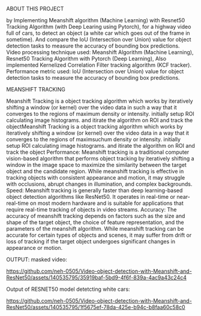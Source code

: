ABOUT THIS PROJECT

by Implementing Meanshift algorithm (Machine Learning) with Resnet50 Tracking Algorithm (with Deep Learing using Pytorch), for a highway video full of cars, to detect an object (a white car which goes out of the frame in
sometime). And compare the IoU (Intersection over Union) value for object detection tasks to measure the accuracy of bounding box predictions. Video processing technique used: Meanshift Algorithm (Machine Learning), Resnet50 Tracking
Algorithm with Pytorch (Deep Learning), Also implemented Kernelized Correlation Filter tracking algorithm (KCF tracker). Performance metric used: IoU (Intersection over Union) value for object detection tasks to measure the accuracy of bounding box predictions.

MEANSHIFT TRACKING

Meanshift Tracking is a object tracking algorithm which works by iteratively shifting a window (or kernel) over the video data in such a way that it converges to the regions of maximum density or intensity. initially setup ROI calculating image histograms. and itirate the algorithm on ROI and track the objectMeanshift Tracking is a object tracking algorithm which works by iteratively shifting a window (or kernel) over the video data in  a way that it converges to the regions of maximsuchum density or intensity. initially setup ROI calculating image histograms. and itirate the algorithm on ROI and track the object
Performance: Meanshift tracking is a traditional computer vision-based algorithm that performs object tracking by iteratively shifting a window in the image space to maximize the similarity
between the target object and the candidate region. While meanshift tracking is effective in tracking objects with consistent appearance and motion, it may struggle with occlusions, abrupt changes in illumination, and complex backgrounds.
Speed: Meanshift tracking is generally faster than deep learning-based object detection algorithms like ResNet50. It operates in real-time or near-real-time on most modern hardware and is suitable for applications that require real-time tracking of objects in video streams.
Accuracy: The accuracy of meanshift tracking depends on factors such as the size and shape of the target object, the choice of feature representation, and the parameters of the meanshift
algorithm. While meanshift tracking can be accurate for certain types of objects and scenes, it may suffer from drift or loss of tracking if the target object undergoes significant changes in
appearance or motion.

OUTPUT:
masked video:

https://github.com/neh-0505/Video-object-detection-with-Meanshift-and-ResNet50/assets/140535795/35919baf-5bd9-4f6f-839a-4ac9a43c24c4

















Output of RESNET50 model detetcting white cars:

https://github.com/neh-0505/Video-object-detection-with-Meanshift-and-ResNet50/assets/140535795/1f5675ef-78da-425e-b94c-b8faa60c58c0

